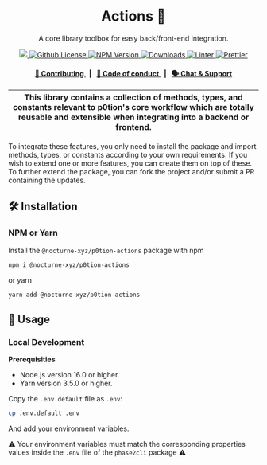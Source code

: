 <p align="center">
    <h1 align="center">
        Actions 🌵
    </h1>
    <p align="center">A core library toolbox for easy back/front-end integration.</p>
</p>

<p align="center">
    <a href="https://github.com/privacy-scaling-explorations/p0tion">
        <img src="https://img.shields.io/badge/project-p0tion-blue.svg?style=flat-square">
    </a>
    <a href="https://github.com/privacy-scaling-explorations/p0tion/blob/main/LICENSE">
        <img alt="Github License" src="https://img.shields.io/github/license/privacy-scaling-explorations/p0tion.svg?style=flat-square">
    </a>
    <a href="https://www.npmjs.com/package/@nocturne-xyz/p0tion-actions">
        <img alt="NPM Version" src="https://img.shields.io/npm/v/@nocturne-xyz/p0tion-actions?style=flat-square" />
    </a>
    <a href="https://npmjs.org/package/@nocturne-xyz/p0tion-actions">
        <img alt="Downloads" src="https://img.shields.io/npm/dm/@nocturne-xyz/p0tion-actions.svg?style=flat-square" />
    </a>
    <a href="https://eslint.org/">
        <img alt="Linter" src="https://img.shields.io/badge/linter-eslint-8080f2?style=flat-square&logo=eslint" />
    </a>
    <a href="https://prettier.io/">
        <img alt="Prettier" src="https://img.shields.io/badge/code%20style-prettier-f8bc45?style=flat-square&logo=prettier" />
    </a>
</p>

<div align="center">
    <h4>
        <a href="https://github.com/privacy-scaling-explorations/p0tion/blob/main/CONTRIBUTING.md">
            👥 Contributing
        </a>
        <span>&nbsp;&nbsp;|&nbsp;&nbsp;</span>
        <a href="https://github.com/privacy-scaling-explorations/p0tion/blob/main/CODE_OF_CONDUCT.md">
            🤝 Code of conduct
        </a>
        <span>&nbsp;&nbsp;|&nbsp;&nbsp;</span>
        <a href="https://discord.gg/sF5CT5rzrR">
            🗣️ Chat &amp; Support
        </a>
    </h4>
</div>

| This library contains a collection of methods, types, and constants relevant to p0tion's core workflow which are totally reusable and extensible when integrating into a backend or frontend. |
| --------------------------------------------------------------------------------------------------------------------------------------------------------------------------------------------- |

To integrate these features, you only need to install the package and import methods, types, or constants according to your own requirements. If you wish to extend one or more features, you can create them on top of these. To further extend the package, you can fork the project and/or submit a PR containing the updates.

## 🛠 Installation

### NPM or Yarn

Install the `@nocturne-xyz/p0tion-actions` package with npm

```bash
npm i @nocturne-xyz/p0tion-actions
```

or yarn

```bash
yarn add @nocturne-xyz/p0tion-actions
```

## 📜 Usage

### Local Development

**Prerequisities**

-   Node.js version 16.0 or higher.
-   Yarn version 3.5.0 or higher.

Copy the `.env.default` file as `.env`:

```bash
cp .env.default .env
```

And add your environment variables.

⚠️ Your environment variables must match the corresponding properties values inside the `.env` file of the `phase2cli` package ⚠️

